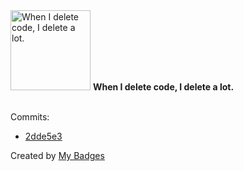 <img src="https://my-badges.github.io/my-badges/mass-delete-commit.png" alt="When I delete code, I delete a lot." title="When I delete code, I delete a lot." width="128">
<strong>When I delete code, I delete a lot.</strong>
<br><br>

Commits:

- <a href="https://github.com/Abirdcfly/Abirdcfly/commit/2dde5e344d92dd259ae9ab45fe121064feec3aa2">2dde5e3</a>


Created by <a href="https://github.com/my-badges/my-badges">My Badges</a>